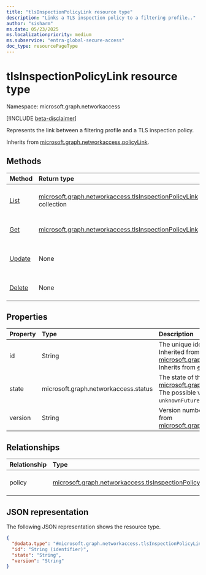 ```yaml
---
title: "tlsInspectionPolicyLink resource type"
description: "Links a TLS inspection policy to a filtering profile.."
author: "sisharm"
ms.date: 05/23/2025
ms.localizationpriority: medium
ms.subservice: "entra-global-secure-access"
doc_type: resourcePageType
---
```


# tlsInspectionPolicyLink resource type

Namespace: microsoft.graph.networkaccess

[!INCLUDE [beta-disclaimer](../../includes/beta-disclaimer.md)]

Represents the link between a filtering profile and a TLS inspection policy.

Inherits from [microsoft.graph.networkaccess.policyLink](../resources/networkaccess-policylink.md).

## Methods
|Method|Return type|Description|
|:---|:---|:---|
|[List](../api/networkaccess-tlsinspectionpolicylink-list.md)|[microsoft.graph.networkaccess.tlsInspectionPolicyLink](../resources/networkaccess-tlsinspectionpolicylink.md) collection|Get a list of the tlsInspectionPolicyLink objects on a filtering profile.|
|[Get](../api/networkaccess-tlsinspectionpolicylink-get.md)|[microsoft.graph.networkaccess.tlsInspectionPolicyLink](../resources/networkaccess-tlsinspectionpolicylink.md)|Get a tlsInspectionPolicyLink object.|
|[Update](../api/networkaccess-tlsinspectionpolicylink-update.md)|None|Update the properties of a tlsInspectionPolicyLink object.|
|[Delete](../api/networkaccess-tlsinspectionpolicylink-delete.md)|None|Delete a tlsInspectionPolicyLink object.|

## Properties
|Property|Type|Description|
|:---|:---|:---|
|id|String|The unique identifier for the policy link. Inherited from [microsoft.graph.networkaccess.policyLink](../resources/networkaccess-policylink.md). Inherits from [entity](../resources/entity.md).|
|state|microsoft.graph.networkaccess.status|The state of the policy link. Inherited from [microsoft.graph.networkaccess.policyLink](../resources/networkaccess-policylink.md). The possible values are: `enabled`, `disabled`, `unknownFutureValue`.|
|version|String|Version number of the policy link. Inherited from [microsoft.graph.networkaccess.policyLink](../resources/networkaccess-policylink.md).|

## Relationships
|Relationship|Type|Description|
|:---|:---|:---|
|policy|[microsoft.graph.networkaccess.tlsInspectionPolicy](../resources/networkaccess-tlsinspectionpolicy.md)|The TLS inspection policy associated with this link. Inherited from [microsoft.graph.networkaccess.policyLink](../resources/networkaccess-policylink.md).|

## JSON representation
The following JSON representation shows the resource type.
<!-- {
  "blockType": "resource",
  "keyProperty": "id",
  "@odata.type": "microsoft.graph.networkaccess.tlsInspectionPolicyLink",
  "baseType": "microsoft.graph.networkaccess.policyLink",
  "openType": false
}
-->
``` json
{
  "@odata.type": "#microsoft.graph.networkaccess.tlsInspectionPolicyLink",
  "id": "String (identifier)",
  "state": "String",
  "version": "String"
}
```
